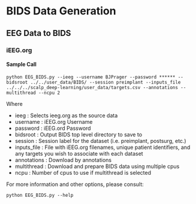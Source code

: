 # BIDS Data Generation

## EEG Data to BIDS

### iEEG.org

#### Sample Call
```
python EEG_BIDS.py --ieeg --username BJPrager --password ****** --bidsroot ../../user_data/BIDS/ --session preimplant --inputs_file ../../../scalp_deep-learning/user_data/targets.csv --annotations --multithread --ncpu 2
```

Where
- ieeg : Selects ieeg.org as the source data
- username : iEEG.org Username
- password : iEEG.ord Password
- bidsroot : Output BIDS top level directory to save to
- session : Session label for the dataset (i.e. preimplant, postsurg, etc.)
- inputs_file : File with iEEG.org filenames, unique patient identifiers, and any targets you wish to associate with each dataset
- annotations : Download by annotations
- multithread : Download and prepare BIDS data using multiple cpus
- ncpu : Number of cpus to use if multithread is selected

For more information and other options, please consult:
```
python EEG_BIDS.py --help
```
